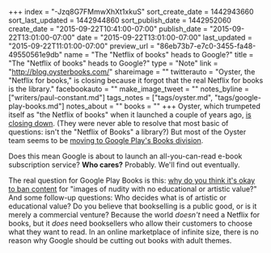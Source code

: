 +++
index = "-Jzq8G7FMmwXhXt1xkuS"
sort_create_date = 1442943660
sort_last_updated = 1442944860
sort_publish_date = 1442952060
create_date = "2015-09-22T10:41:00-07:00"
publish_date = "2015-09-22T13:01:00-07:00"
date = "2015-09-22T13:01:00-07:00"
last_updated = "2015-09-22T11:01:00-07:00"
preview_url = "86eb73b7-e7c0-3455-fa48-49550561e9db"
name = "The \"Netflix of books\" heads to Google?"
title = "The \"Netflix of books\" heads to Google?"
type = "Note"
link = "http://blog.oysterbooks.com/"
shareimage = ""
twitterauto = "Oyster, the \"Netflix for books,\" is closing because it forgot that the real Netflix for books is the library."
facebookauto = ""
make_image_tweet = ""
notes_byline = ["writers/paul-constant.md"]
tags_notes = ["tags/oyster.md", "tags/google-play-books.md"]
notes_about = ""
books = ""
+++
Oyster, which trumpeted itself as "the Netflix of books" when it launched a couple of years ago, [is closing down](http://blog.oysterbooks.com/). (They were never able to resolve that most basic of questions: isn't the "Netflix of Books" a library?) But  most of the Oyster team seems to be [moving to Google Play's Books division](http://recode.net/2015/09/21/oyster-books-shuts-down-team-heads-to-google/). 

Does this mean Google is about to launch an all-you-can-read e-book subscription service? **Who cares?** Probably. We'll find out eventually. 

The real question for Google Play Books is this: [why do you think it's okay to ban content](http://www.bleedingcool.com/2015/09/22/the-comic-book-censorship-of-google-play/) for "images of nudity with no educational or artistic value?" And some follow-up questions: Who decides what is of artistic or educational value? Do you believe that bookselling is a public good, or is it merely a commercial venture? Because the world *doesn't* need a Netflix for books, but it *does* need booksellers who allow their customers to choose what they want to read. In an online marketplace of infinite size, there is no reason why Google should be cutting out books with adult themes.